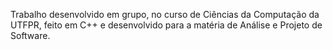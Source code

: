 Trabalho desenvolvido em grupo, no curso de Ciências da Computação da UTFPR, feito em C++ e desenvolvido para a matéria de Análise e Projeto de Software.
